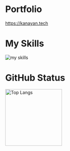 <h1>Portfolio</h1>
<a href="https://kanayan.tech/">https://kanayan.tech</a>

<h1>My Skills</h1>
<img alt="my skills" src="https://skillicons.dev/icons?&perline=7&i=ae,blender,bootstrap,cloudflare,codepen,css,discord,docker,firebase,github,heroku,html,ai,js,jquery,p5js,php,pr,ruby,vercel" />

<h1>GitHub Status</h1>
<p align="left">
<img alt="Top Langs" height="180px"src="https://github-readme-stats.vercel.app/api/top-langs/?username=kanayankee&layout=compact">
<!-- <img alt="readme.pet" src="https://readme.pet/api?username=bearpoohkanayan" /> -->
</p>
